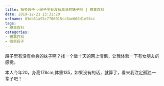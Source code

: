 ```yaml
---
title: 搞笑段子->段子里有没有单身的妹子啊 | 糗事百科
date: 2019-12-21 15:31:20
urlname: 03eb51a95c7766015cc8ae608d1e58cc
tags: 
- 糗事百科
categories:
- 糗事百科
- 搞笑段子
---
```

段子里有没有单身的妹子啊？找一个做十天的网上情侣，让我体验一下有女朋友的感觉。

本人今年20，身高178cm,体重135，如果没有的话，就算了，看来我注定孤独一辈子吧！



